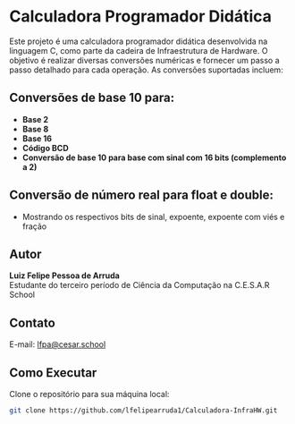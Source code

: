 # Calculadora Programador Didática

Este projeto é uma calculadora programador didática desenvolvida na linguagem C, como parte da cadeira de Infraestrutura de Hardware. O objetivo é realizar diversas conversões numéricas e fornecer um passo a passo detalhado para cada operação. As conversões suportadas incluem:

## Conversões de base 10 para:

- **Base 2**
- **Base 8**
- **Base 16**
- **Código BCD**
- **Conversão de base 10 para base com sinal com 16 bits (complemento a 2)**

## Conversão de número real para float e double:

- Mostrando os respectivos bits de sinal, expoente, expoente com viés e fração

## Autor

**Luiz Felipe Pessoa de Arruda**  
Estudante do terceiro período de Ciência da Computação na C.E.S.A.R School

## Contato

E-mail: [lfpa@cesar.school](mailto:lfpa@cesar.school)

## Como Executar

Clone o repositório para sua máquina local:

```bash
git clone https://github.com/lfelipearruda1/Calculadora-InfraHW.git
